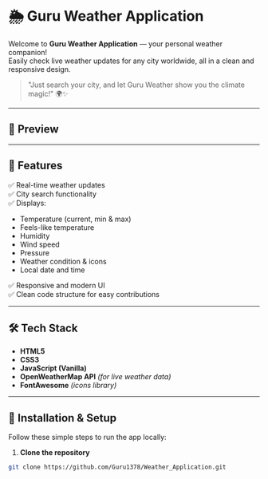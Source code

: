 # 🌦️ Guru Weather Application

Welcome to **Guru Weather Application** — your personal weather companion!  
Easily check live weather updates for any city worldwide, all in a clean and responsive design.

> "Just search your city, and let Guru Weather show you the climate magic!" 🌍✨

---

## 📸 Preview

<!-- Optional: Add your screenshot here -->
<!-- ![App Screenshot](https://your-screenshot-link.com) -->

---

## 🚀 Features

✅ Real-time weather updates  
✅ City search functionality  
✅ Displays:
- Temperature (current, min & max)
- Feels-like temperature
- Humidity
- Wind speed
- Pressure
- Weather condition & icons
- Local date and time

✅ Responsive and modern UI  
✅ Clean code structure for easy contributions

---

## 🛠️ Tech Stack

- **HTML5**
- **CSS3**
- **JavaScript (Vanilla)**
- **OpenWeatherMap API** *(for live weather data)*
- **FontAwesome** *(icons library)*

---

## 🧩 Installation & Setup

Follow these simple steps to run the app locally:

1. **Clone the repository**

```bash
git clone https://github.com/Guru1378/Weather_Application.git

